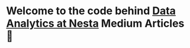 # Welcome to the code behind [Data Analytics at Nesta](https://medium.com/data-analytics-at-nesta ) Medium Articles :wave:
